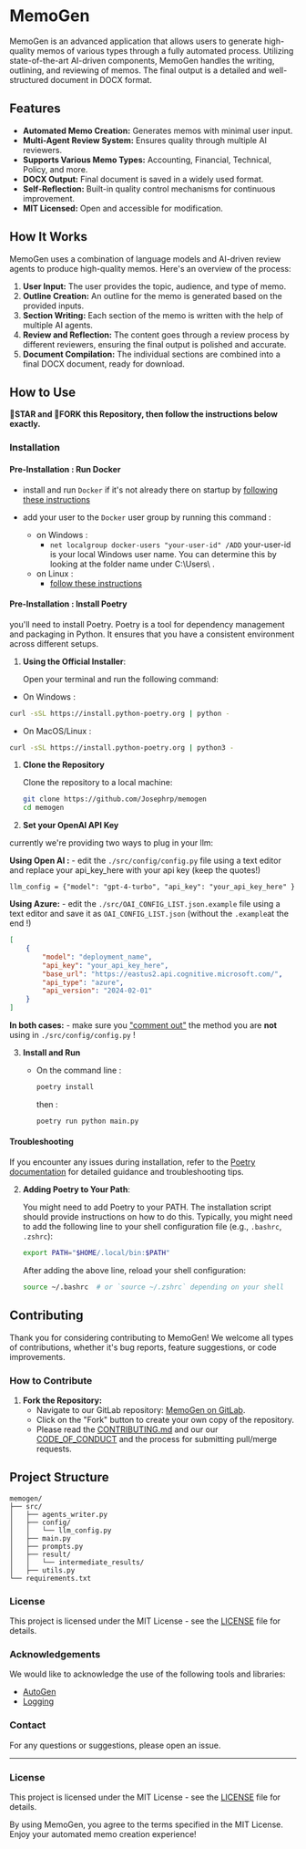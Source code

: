 # MemoGen  
   
MemoGen is an advanced application that allows users to generate high-quality memos of various types through a fully automated process. Utilizing state-of-the-art AI-driven components, MemoGen handles the writing, outlining, and reviewing of memos. The final output is a detailed and well-structured document in DOCX format.  
   
## Features  
   
- **Automated Memo Creation:** Generates memos with minimal user input.  
- **Multi-Agent Review System:** Ensures quality through multiple AI reviewers.  
- **Supports Various Memo Types:** Accounting, Financial, Technical, Policy, and more.  
- **DOCX Output:** Final document is saved in a widely used format.  
- **Self-Reflection:** Built-in quality control mechanisms for continuous improvement.  
- **MIT Licensed:** Open and accessible for modification.  

## How It Works  
   
MemoGen uses a combination of language models and AI-driven review agents to produce high-quality memos. Here's an overview of the process:  
   
1. **User Input:** The user provides the topic, audience, and type of memo.  
2. **Outline Creation:** An outline for the memo is generated based on the provided inputs.  
3. **Section Writing:** Each section of the memo is written with the help of multiple AI agents.  
4. **Review and Reflection:** The content goes through a review process by different reviewers, ensuring the final output is polished and accurate.  
5. **Document Compilation:** The individual sections are combined into a final DOCX document, ready for download.  
   
## How to Use  

**🌟STAR and 🍴FORK this Repository, then follow the instructions below exactly.**

### Installation

#### Pre-Installation : Run Docker

- install and run `Docker` if it's not already there on startup by [following these instructions](https://docs.docker.com/engine/install/)

- add your user to the `Docker` user group by running this command :
  - on Windows : 
    - `net localgroup docker-users "your-user-id" /ADD`
      your-user-id is your local Windows user name. You can determine this by looking at the folder name under C:\Users\ .
  - on Linux : 
    - [follow these instructions](https://docs.docker.com/engine/install/linux-postinstall/)

#### Pre-Installation : Install Poetry

you'll need to install Poetry. Poetry is a tool for dependency management and packaging in Python. It ensures that you have a consistent environment across different setups.


1. **Using the Official Installer**:

   Open your terminal and run the following command:

  - On Windows : 

   ```bash
   curl -sSL https://install.python-poetry.org | python -
   ```

  - On MacOS/Linux : 

   ```bash
   curl -sSL https://install.python-poetry.org | python3 - 
   ```

1. **Clone the Repository**

   Clone the repository to a local machine:

   ```sh
   git clone https://github.com/Josephrp/memogen
   cd memogen
   ```

2. **Set your OpenAI API Key**

currently we're providing two ways to plug in your llm:

**Using Open AI :**
    - edit the `./src/config/config.py` file using a text editor and replace your api_key_here with your api key (keep the quotes!)

`llm_config = {"model": "gpt-4-turbo", "api_key": "your_api_key_here" }`

**Using Azure:**
    - edit the `./src/OAI_CONFIG_LIST.json.example` file using a text editor and save it as `OAI_CONFIG_LIST.json` (without the `.example`at the end !)

```json
[
    {
        "model": "deployment_name",
        "api_key": "your_api_key_here",
        "base_url": "https://eastus2.api.cognitive.microsoft.com/",
        "api_type": "azure",
        "api_version": "2024-02-01"
    }
]
```

**In both cases:**
    - make sure you ["comment out"](https://www.datacamp.com/tutorial/python-block-comment) the method you are **not** using in `./src/config/config.py` !

3. **Install and Run**

   - On the command line :

      ```sh
      poetry install
      ```

      then :

      ```sh
      poetry run python main.py
      ```

#### Troubleshooting

If you encounter any issues during installation, refer to the [Poetry documentation](https://python-poetry.org/docs/#installation) for detailed guidance and troubleshooting tips.

2. **Adding Poetry to Your Path**:

   You might need to add Poetry to your PATH. The installation script should provide instructions on how to do this. Typically, you might need to add the following line to your shell configuration file (e.g., `.bashrc`, `.zshrc`):

   ```bash
   export PATH="$HOME/.local/bin:$PATH"
   ```

   After adding the above line, reload your shell configuration:

   ```bash
   source ~/.bashrc  # or `source ~/.zshrc` depending on your shell
   ```


## Contributing  

Thank you for considering contributing to MemoGen! We welcome all types of contributions, whether it's bug reports, feature suggestions, or code improvements.  
  
### How to Contribute  
   
1. **Fork the Repository:**  
   - Navigate to our GitLab repository: [MemoGen on GitLab](https://git.tonic-ai.com/positonic/memogen/memogen).  
   - Click on the "Fork" button to create your own copy of the repository.  
   - Please read the [CONTRIBUTING.md](CONTRIBUTING.md) and our our [CODE_OF_CONDUCT](CODE_OF_CONDUCT.md) and the process for submitting pull/merge requests.

## Project Structure  
   
```  
memogen/  
├── src/  
│   ├── agents_writer.py  
│   ├── config/  
│   │   └── llm_config.py  
│   ├── main.py  
│   ├── prompts.py  
│   ├── result/  
│   │   └── intermediate_results/  
│   ├── utils.py  
└── requirements.txt  
```

### License  
   
This project is licensed under the MIT License - see the [LICENSE](LICENSE) file for details.  

### Acknowledgements  
   
We would like to acknowledge the use of the following tools and libraries:  
- [AutoGen](https://github.com/AutoGenAI/autogen)  
- [Logging](https://docs.python.org/3/library/logging.html)  

### Contact  
   
For any questions or suggestions, please open an issue.  
   
---  

### License  
   
This project is licensed under the MIT License - see the [LICENSE](LICENSE) file for details.  
      
By using MemoGen, you agree to the terms specified in the MIT License. Enjoy your automated memo creation experience!
